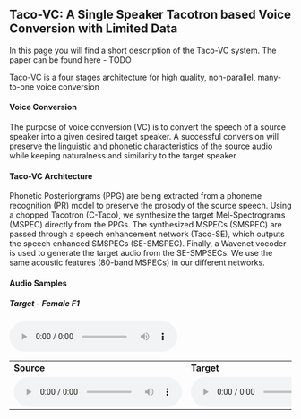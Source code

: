 ## Taco-VC: A Single Speaker Tacotron based Voice Conversion with Limited Data ##

In this page you will find a short description of the Taco-VC system.
The paper can be found here - TODO

Taco-VC is a four stages architecture for high quality, non-parallel, many-to-one voice conversion

#### Voice Conversion
The purpose of voice conversion (VC) is to convert the speech of a source speaker into a given desired target speaker.
A successful conversion will preserve the linguistic and phonetic characteristics of the source audio while keeping naturalness and similarity to the target speaker.

#### Taco-VC Architecture
Phonetic Posteriorgrams (PPG) are being extracted from a phoneme recognition (PR) model to preserve the prosody of the source speech. Using a chopped Tacotron (C-Taco), we synthesize the target Mel-Spectrograms (MSPEC) directly from the PPGs. 
The synthesized MSPECs (SMSPEC) are passed through a speech enhancement network (Taco-SE), which outputs the speech enhanced SMSPECs (SE-SMSPEC). 
Finally, a Wavenet vocoder is used to generate the target audio from the SE-SMPSECs. 
We use the same acoustic features (80-band MSPECs) in our different networks. 

#### Audio Samples

##### Target - Female F1
<audio controls="controls">
<source type="audio/wav" src="samples/F1/30005_F1.wav"></source>
</audio>

<table>
  <tr><td><b>Source</b></td><td><b>Target</b></td><td><b>Taco-VC</b></td><td><b>Taco-VC-NoSe</b></td></tr>
  
  <tr>
  <td><audio controls><source src="samples/F1/30005_F1.wav"></audio></td>
  <td><audio controls><source src="samples/F1/30005_F1.wav"></audio></td>
  <td><audio controls><source src="samples/F1/30005_F1.wav"></audio></td>
  <td><audio controls><source src="samples/F1/30005_F1.wav"></audio></td>
  </tr>

</table>
